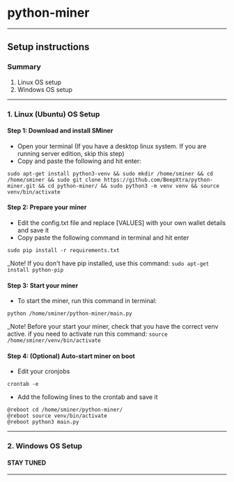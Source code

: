 # python-miner
___
## Setup instructions

### Summary
1. Linux OS setup
2. Windows OS setup
___

### 1. Linux (Ubuntu) OS Setup
#### Step 1: Download and install SMiner
* Open your terminal (If you have a desktop linux system. If you are running server edition, skip this step)
* Copy and paste the following and hit enter:
```
sudo apt-get install python3-venv && sudo mkdir /home/sminer && cd /home/sminer && sudo git clone https://github.com/BeepXtra/python-miner.git && cd python-miner/ && sudo python3 -m venv venv && source venv/bin/activate
```
#### Step 2: Prepare your miner
* Edit the config.txt file and replace [VALUES] with your own wallet details and save it
* Copy paste the following command in terminal and hit enter
```
sudo pip install -r requirements.txt
```
_Note! If you don't have pip installed, use this command: ```sudo apt-get install python-pip```

#### Step 3: Start your miner
* To start the miner, run this command in terminal:
```
python /home/sminer/python-miner/main.py
```

_Note! Before your start your miner, check that you have the correct venv active. if you need to activate run this command: ```source /home/sminer/venv/bin/activate```

#### Step 4: (Optional) Auto-start miner on boot
* Edit your cronjobs
```
crontab -e
```
* Add the following lines to the crontab and save it
```
@reboot cd /home/sminer/python-miner/
@reboot source venv/bin/activate
@reboot python3 main.py
```
___

### 2. Windows OS Setup

#### STAY TUNED
___
